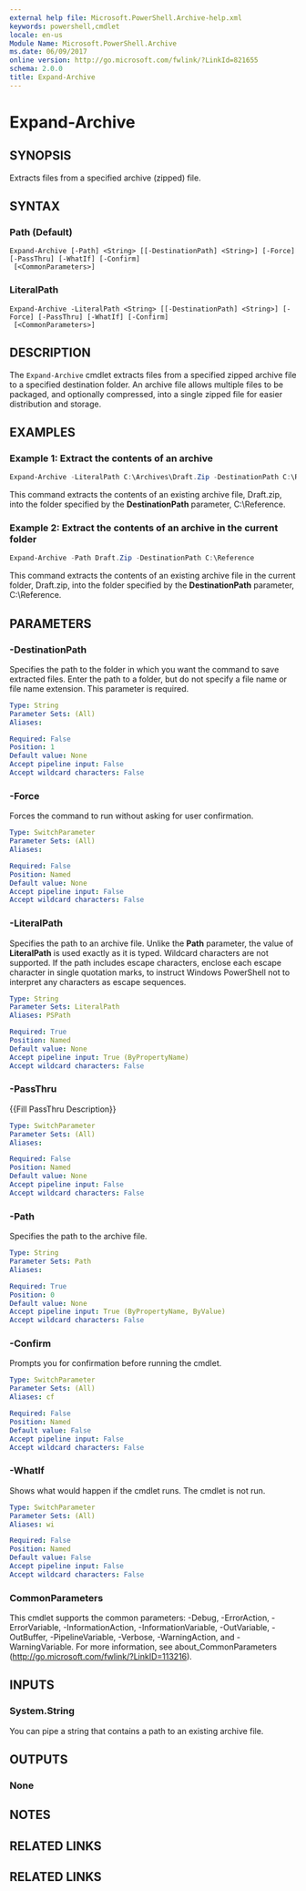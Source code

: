 ```yaml
---
external help file: Microsoft.PowerShell.Archive-help.xml
keywords: powershell,cmdlet
locale: en-us
Module Name: Microsoft.PowerShell.Archive
ms.date: 06/09/2017
online version: http://go.microsoft.com/fwlink/?LinkId=821655
schema: 2.0.0
title: Expand-Archive
---
```


# Expand-Archive

## SYNOPSIS

Extracts files from a specified archive (zipped) file.

## SYNTAX

### Path (Default)
```
Expand-Archive [-Path] <String> [[-DestinationPath] <String>] [-Force] [-PassThru] [-WhatIf] [-Confirm]
 [<CommonParameters>]
```

### LiteralPath
```
Expand-Archive -LiteralPath <String> [[-DestinationPath] <String>] [-Force] [-PassThru] [-WhatIf] [-Confirm]
 [<CommonParameters>]
```

## DESCRIPTION

The `Expand-Archive` cmdlet extracts files from a specified zipped archive file to a specified destination folder.
An archive file allows multiple files to be packaged, and optionally compressed, into a single zipped file for easier distribution and storage.

## EXAMPLES

### Example 1: Extract the contents of an archive

```powershell
Expand-Archive -LiteralPath C:\Archives\Draft.Zip -DestinationPath C:\Reference
```

This command extracts the contents of an existing archive file, Draft.zip, into the folder specified by the **DestinationPath** parameter, C:\Reference.

### Example 2: Extract the contents of an archive in the current folder

```powershell
Expand-Archive -Path Draft.Zip -DestinationPath C:\Reference
```

This command extracts the contents of an existing archive file in the current folder, Draft.zip, into the folder specified by the **DestinationPath** parameter, C:\Reference.

## PARAMETERS

### -DestinationPath

Specifies the path to the folder in which you want the command to save extracted files.
Enter the path to a folder, but do not specify a file name or file name extension.
This parameter is required.

```yaml
Type: String
Parameter Sets: (All)
Aliases:

Required: False
Position: 1
Default value: None
Accept pipeline input: False
Accept wildcard characters: False
```

### -Force

Forces the command to run without asking for user confirmation.

```yaml
Type: SwitchParameter
Parameter Sets: (All)
Aliases:

Required: False
Position: Named
Default value: None
Accept pipeline input: False
Accept wildcard characters: False
```

### -LiteralPath

Specifies the path to an archive file.
Unlike the **Path** parameter, the value of **LiteralPath** is used exactly as it is typed.
Wildcard characters are not supported.
If the path includes escape characters, enclose each escape character in single quotation marks, to instruct Windows PowerShell not to interpret any characters as escape sequences.

```yaml
Type: String
Parameter Sets: LiteralPath
Aliases: PSPath

Required: True
Position: Named
Default value: None
Accept pipeline input: True (ByPropertyName)
Accept wildcard characters: False
```

### -PassThru
{{Fill PassThru Description}}

```yaml
Type: SwitchParameter
Parameter Sets: (All)
Aliases:

Required: False
Position: Named
Default value: None
Accept pipeline input: False
Accept wildcard characters: False
```

### -Path

Specifies the path to the archive file.

```yaml
Type: String
Parameter Sets: Path
Aliases:

Required: True
Position: 0
Default value: None
Accept pipeline input: True (ByPropertyName, ByValue)
Accept wildcard characters: False
```

### -Confirm

Prompts you for confirmation before running the cmdlet.

```yaml
Type: SwitchParameter
Parameter Sets: (All)
Aliases: cf

Required: False
Position: Named
Default value: False
Accept pipeline input: False
Accept wildcard characters: False
```

### -WhatIf

Shows what would happen if the cmdlet runs.
The cmdlet is not run.

```yaml
Type: SwitchParameter
Parameter Sets: (All)
Aliases: wi

Required: False
Position: Named
Default value: False
Accept pipeline input: False
Accept wildcard characters: False
```

### CommonParameters
This cmdlet supports the common parameters: -Debug, -ErrorAction, -ErrorVariable, -InformationAction, -InformationVariable, -OutVariable, -OutBuffer, -PipelineVariable, -Verbose, -WarningAction, and -WarningVariable. For more information, see about_CommonParameters (http://go.microsoft.com/fwlink/?LinkID=113216).

## INPUTS

### System.String

You can pipe a string that contains a path to an existing archive file.

## OUTPUTS

### None

## NOTES

## RELATED LINKS

## RELATED LINKS
